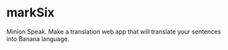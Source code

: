 # markSix
Minion Speak. Make a translation web app that will translate your sentences into Banana language.
